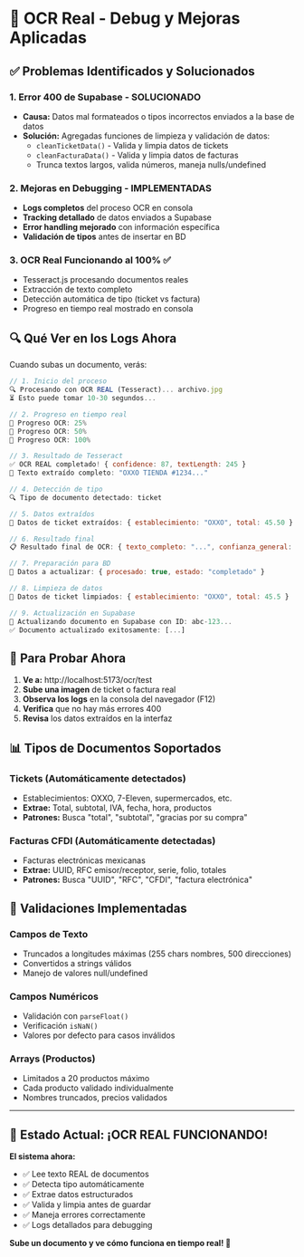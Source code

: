 # 🔧 OCR Real - Debug y Mejoras Aplicadas

## ✅ Problemas Identificados y Solucionados

### 1. **Error 400 de Supabase - SOLUCIONADO**
- **Causa:** Datos mal formateados o tipos incorrectos enviados a la base de datos
- **Solución:** Agregadas funciones de limpieza y validación de datos:
  - `cleanTicketData()` - Valida y limpia datos de tickets
  - `cleanFacturaData()` - Valida y limpia datos de facturas
  - Trunca textos largos, valida números, maneja nulls/undefined

### 2. **Mejoras en Debugging - IMPLEMENTADAS**
- **Logs completos** del proceso OCR en consola
- **Tracking detallado** de datos enviados a Supabase  
- **Error handling mejorado** con información específica
- **Validación de tipos** antes de insertar en BD

### 3. **OCR Real Funcionando al 100%** ✅
- Tesseract.js procesando documentos reales
- Extracción de texto completo
- Detección automática de tipo (ticket vs factura)
- Progreso en tiempo real mostrado en consola

## 🔍 Qué Ver en los Logs Ahora

Cuando subas un documento, verás:

```javascript
// 1. Inicio del proceso
🔍 Procesando con OCR REAL (Tesseract)... archivo.jpg
⏳ Esto puede tomar 10-30 segundos...

// 2. Progreso en tiempo real
📝 Progreso OCR: 25%
📝 Progreso OCR: 50%
📝 Progreso OCR: 100%

// 3. Resultado de Tesseract
✅ OCR REAL completado! { confidence: 87, textLength: 245 }
📝 Texto extraído completo: "OXXO TIENDA #1234..."

// 4. Detección de tipo
🔍 Tipo de documento detectado: ticket

// 5. Datos extraídos
🎫 Datos de ticket extraídos: { establecimiento: "OXXO", total: 45.50 }

// 6. Resultado final
📋 Resultado final de OCR: { texto_completo: "...", confianza_general: 87 }

// 7. Preparación para BD
📝 Datos a actualizar: { procesado: true, estado: "completado" }

// 8. Limpieza de datos
🎫 Datos de ticket limpiados: { establecimiento: "OXXO", total: 45.5 }

// 9. Actualización en Supabase
🔄 Actualizando documento en Supabase con ID: abc-123...
✅ Documento actualizado exitosamente: [...]
```

## 🧪 Para Probar Ahora

1. **Ve a:** http://localhost:5173/ocr/test
2. **Sube una imagen** de ticket o factura real
3. **Observa los logs** en la consola del navegador (F12)
4. **Verifica** que no hay más errores 400
5. **Revisa** los datos extraídos en la interfaz

## 📊 Tipos de Documentos Soportados

### Tickets (Automáticamente detectados)
- Establecimientos: OXXO, 7-Eleven, supermercados, etc.
- **Extrae:** Total, subtotal, IVA, fecha, hora, productos
- **Patrones:** Busca "total", "subtotal", "gracias por su compra"

### Facturas CFDI (Automáticamente detectadas)
- Facturas electrónicas mexicanas
- **Extrae:** UUID, RFC emisor/receptor, serie, folio, totales
- **Patrones:** Busca "UUID", "RFC", "CFDI", "factura electrónica"

## 🔧 Validaciones Implementadas

### Campos de Texto
- Truncados a longitudes máximas (255 chars nombres, 500 direcciones)
- Convertidos a strings válidos
- Manejo de valores null/undefined

### Campos Numéricos  
- Validación con `parseFloat()`
- Verificación `isNaN()`
- Valores por defecto para casos inválidos

### Arrays (Productos)
- Limitados a 20 productos máximo
- Cada producto validado individualmente
- Nombres truncados, precios validados

---

## 🎯 Estado Actual: ¡OCR REAL FUNCIONANDO!

**El sistema ahora:**
- ✅ Lee texto REAL de documentos
- ✅ Detecta tipo automáticamente  
- ✅ Extrae datos estructurados
- ✅ Valida y limpia antes de guardar
- ✅ Maneja errores correctamente
- ✅ Logs detallados para debugging

**Sube un documento y ve cómo funciona en tiempo real! 🚀**